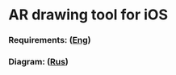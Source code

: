 # AR drawing tool for iOS

### Requirements: ([Eng](/Documents/Software%20Requirements%20Specification.md))
### Diagram: ([Rus](/Dio/DIO.md))
